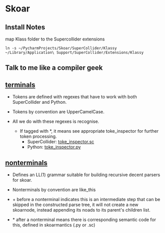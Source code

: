 Skoar
=====



Install Notes
-------------

map Klass folder to the Supercollider extensions

    ln -s ~/PycharmProjects/Skoar/SuperCollider/Klassy ~/Library/Application\ Support/SuperCollider/Extensions/Klassy


Talk to me like a compiler geek
-------------------------------


## [terminals]
- Tokens are defined with regexes that have to work with both SuperCollider and Python.

- Tokens by convention are UpperCamelCase.

- All we do with these regexes is recognise.
    - If tagged with \*, it means see appropriate toke_inspector for further token processing.
        - SuperCollider: [toke_inspector.sc]
        - Python:        [toke_inspector.py]



## [nonterminals]
- Defines an LL(1) grammar suitable for building recursive decent parsers for skoar.

- Nonterminals by convention are like_this

- \+ before a nonterminal indicates this is an intermediate step that can be skipped in the
constructed parse tree, it will not create a new skoarnode, instead appending its noads to
its parent's children list.

- \* after a nonterminal means there is corresponding semantic code for this, defined in skoarmantics (.py or .sc)

[terminals]: https://github.com/sofakid/skoar/blob/master/Skoarcery/terminals.py
[nonterminals]: https://github.com/sofakid/skoar/blob/master/Skoarcery/nonterminals.py
[toke_inspector.sc]: https://github.com/sofakid/skoar/blob/master/SuperCollider/Klassy/Skoar/skoarmantics.sc
[toke_inspector.py]: https://github.com/sofakid/skoar/blob/master/Pymp/skoarmantics.py

